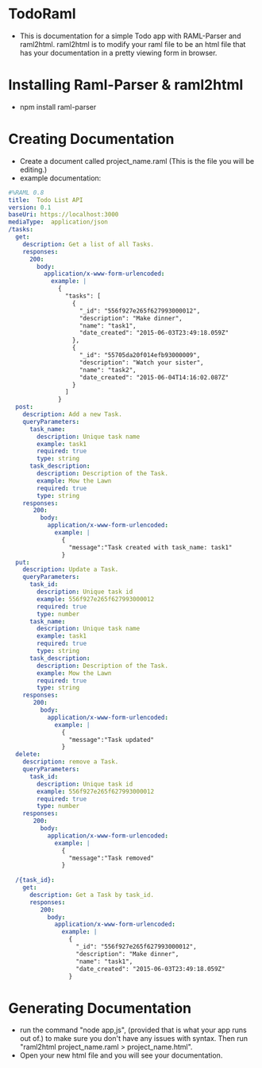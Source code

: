 # TodoRaml
- This is documentation for a simple Todo app with RAML-Parser and raml2html. raml2html is to modify your raml file to be an html file that has your documentation in a pretty viewing form in browser.

# Installing Raml-Parser & raml2html
- npm install raml-parser

# Creating Documentation 
- Create a document called project_name.raml (This is the file you will be editing.) 
- example documentation:
```yaml
#%RAML 0.8
title:  Todo List API
version: 0.1
baseUri: https://localhost:3000
mediaType:  application/json
/tasks:
  get:
    description: Get a list of all Tasks.
    responses:
      200:
        body:
          application/x-www-form-urlencoded:
            example: |
              {
                "tasks": [
                  {
                    "_id": "556f927e265f627993000012",
                    "description": "Make dinner",
                    "name": "task1",
                    "date_created": "2015-06-03T23:49:18.059Z"
                  },
                  {
                    "_id": "55705da20f014efb93000009",
                    "description": "Watch your sister",
                    "name": "task2",
                    "date_created": "2015-06-04T14:16:02.087Z"
                  }
                ]
              }
  post:
    description: Add a new Task.
    queryParameters:
      task_name:
        description: Unique task name
        example: task1
        required: true
        type: string
      task_description:
        description: Description of the Task.
        example: Mow the Lawn
        required: true
        type: string
    responses:
       200:
         body:
           application/x-www-form-urlencoded:
             example: |
               {
                 "message":"Task created with task_name: task1"
               } 
  put:
    description: Update a Task.
    queryParameters:
      task_id:
        description: Unique task id
        example: 556f927e265f627993000012
        required: true
        type: number
      task_name:
        description: Unique task name
        example: task1
        required: true
        type: string
      task_description:
        description: Description of the Task.
        example: Mow the Lawn
        required: true
        type: string
    responses:
       200:
         body:
           application/x-www-form-urlencoded:
             example: |
               {
                 "message":"Task updated"
               }
  delete:
    description: remove a Task.
    queryParameters:
      task_id:
        description: Unique task id
        example: 556f927e265f627993000012
        required: true
        type: number
    responses:
       200:
         body:
           application/x-www-form-urlencoded:
             example: |
               {
                 "message":"Task removed"
               }
  
  /{task_id}:
    get:
      description: Get a Task by task_id.
      responses:
         200:
           body:
             application/x-www-form-urlencoded:
               example: |
                 {
                   "_id": "556f927e265f627993000012",
                   "description": "Make dinner",
                   "name": "task1",
                   "date_created": "2015-06-03T23:49:18.059Z"
                 }
```

# Generating Documentation
- run the command "node app,js", (provided that is what your app runs out of.) to make sure you don't have any issues with syntax. Then run "raml2html project_name.raml > project_name.html".
- Open your new html file and you will see your documentation.


